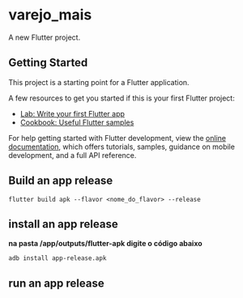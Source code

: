 # varejo_mais

A new Flutter project.

## Getting Started

This project is a starting point for a Flutter application.

A few resources to get you started if this is your first Flutter project:

- [Lab: Write your first Flutter app](https://docs.flutter.dev/get-started/codelab)
- [Cookbook: Useful Flutter samples](https://docs.flutter.dev/cookbook)

For help getting started with Flutter development, view the
[online documentation](https://docs.flutter.dev/), which offers tutorials,
samples, guidance on mobile development, and a full API reference.

## Build an app release
```
flutter build apk --flavor <nome_do_flavor> --release

```
## install an app release
**na pasta /app/outputs/flutter-apk digite o código abaixo** 
```
adb install app-release.apk
```
## run an app release

